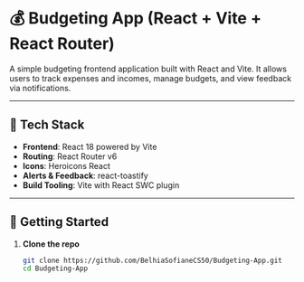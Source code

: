 # 💰 Budgeting App (React + Vite + React Router)

A simple budgeting frontend application built with React and Vite. It allows users to track expenses and incomes, manage budgets, and view feedback via notifications.

---

## 🔧 Tech Stack

- **Frontend**: React 18 powered by Vite
- **Routing**: React Router v6
- **Icons**: Heroicons React
- **Alerts & Feedback**: react-toastify
- **Build Tooling**: Vite with React SWC plugin

---

## 🚀 Getting Started

1. **Clone the repo**  
   ```bash
   git clone https://github.com/BelhiaSofianeCS50/Budgeting-App.git
   cd Budgeting-App
